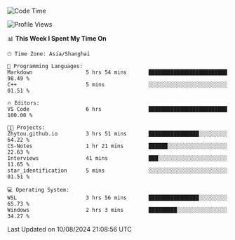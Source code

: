 <!--START_SECTION:waka-->
![Code Time](http://img.shields.io/badge/Code%20Time-1%2C892%20hrs%2020%20mins-blue)

![Profile Views](http://img.shields.io/badge/Profile%20Views-3-blue)

📊 **This Week I Spent My Time On** 

```text
🕑︎ Time Zone: Asia/Shanghai

💬 Programming Languages: 
Markdown                 5 hrs 54 mins       █████████████████████████   98.49 % 
C++                      5 mins              ░░░░░░░░░░░░░░░░░░░░░░░░░   01.51 % 

🔥 Editors: 
VS Code                  6 hrs               █████████████████████████   100.00 % 

🐱‍💻 Projects: 
Zhytou.github.io         3 hrs 51 mins       ████████████████░░░░░░░░░   64.22 % 
CS-Notes                 1 hr 21 mins        ██████░░░░░░░░░░░░░░░░░░░   22.63 % 
Interviews               41 mins             ███░░░░░░░░░░░░░░░░░░░░░░   11.65 % 
star_identification      5 mins              ░░░░░░░░░░░░░░░░░░░░░░░░░   01.51 % 

💻 Operating System: 
WSL                      3 hrs 56 mins       ████████████████░░░░░░░░░   65.73 % 
Windows                  2 hrs 3 mins        █████████░░░░░░░░░░░░░░░░   34.27 % 
```


 Last Updated on 10/08/2024 21:08:56 UTC
<!--END_SECTION:waka-->